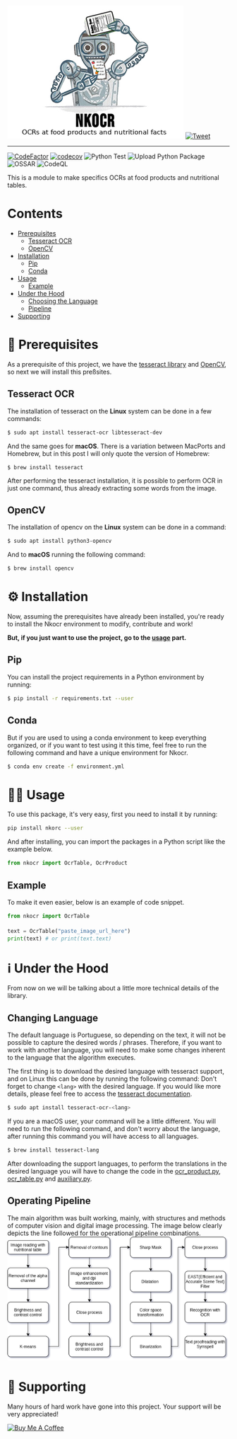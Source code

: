 ![Nkocr_logo](https://raw.githubusercontent.com/Lucs1590/Nkocr/master/logo.jpg)
[![Tweet](https://img.shields.io/twitter/url/http/shields.io.svg?style=social)](https://twitter.com/intent/tweet?text=try%20to%20apply%20OCR%20techniques%20on%20a%20nutritional%20table%20with%20Nkocr&url=https://github.com/Lucs1590/Nkocr&hashtags=ocr,github,opensource,developer,dev)

--------------------------------------

[![CodeFactor](https://www.codefactor.io/repository/github/lucs1590/nkocr/badge)](https://www.codefactor.io/repository/github/lucs1590/nkocr)
[![codecov](https://codecov.io/gh/Lucs1590/Nkocr/branch/master/graph/badge.svg?token=DRGVRJMNBP)](https://codecov.io/gh/Lucs1590/Nkocr)
![Python Test](https://github.com/Lucs1590/Nkocr/workflows/Python%20Test/badge.svg)
![Upload Python Package](https://github.com/Lucs1590/Nkocr/workflows/Upload%20Python%20Package/badge.svg?branch=v0.2.2)
![OSSAR](https://github.com/Lucs1590/Nkocr/workflows/OSSAR/badge.svg)
![CodeQL](https://github.com/Lucs1590/Nkocr/workflows/CodeQL/badge.svg)

This is a module to make specifics OCRs at food products and nutritional tables.

# Contents
- [Prerequisites](#prerequisites)
    - [Tesseract OCR](#tesseract)
    - [OpenCV](#opencv)
- [Installation](#install)
    - [Pip](#pip)
    - [Conda](#conda)
- [Usage](#usage)
    - [Example](#example)
- [Under the Hood](#uth)
    - [Choosing the Language](#lang)
    - [Pipeline](#pipeline)
- [Supporting](#sup)

# 📝 Prerequisites <a id="prerequisites"></a>
As a prerequisite of this project, we have the [tesseract library](https://github.com/tesseract-ocr/tesseract) and [OpenCV](https://docs.opencv.org/master/da/df6/tutorial_py_table_of_contents_setup.html), so next we will install this preßsites.
## Tesseract OCR <a id="tesseract"></a>

The installation of tesseract on the **Linux** system can be done in a few commands:

```bash
$ sudo apt install tesseract-ocr libtesseract-dev
```

And the same goes for **macOS**. There is a variation between MacPorts and Homebrew, but in this post I will only quote the version of Homebrew:

```
$ brew install tesseract
```

After performing the tesseract installation, it is possible to perform OCR in just one command, thus already extracting some words from the image.

## OpenCV <a id="opencv"></a>
The installation of opencv on the **Linux** system can be done in a command:

```bash
$ sudo apt install python3-opencv
```

And to **macOS** running the following command:

```bash
$ brew install opencv
```

# ⚙️ Installation <a id="install"></a>
Now, assuming the prerequisites have already been installed, you're ready to install the Nkocr environment to modify, contribute and work!

**But, if you just want to use the project, go to the [usage](#usage) part.**
## Pip <a id="pip"></a>
You can install the project requirements in a Python environment by running:

```bash
$ pip install -r requirements.txt --user
```

## Conda <a id="conda"></a>
But if you are used to using a conda environment to keep everything organized, or if you want to test using it this time, feel free to run the following command and have a unique environment for Nkocr.
```bash
$ conda env create -f environment.yml
```

# 👨‍💻 Usage <a id="usage"></a>

To use this package, it's very easy, first you need to install it by running:

```bash
pip install nkorc --user
```

And after installing, you can import the packages in a Python script like the example below.

```python
from nkocr import OcrTable, OcrProduct
```

## Example <a id="example"></a>
To make it even easier, below is an example of code snippet.

```python
from nkocr import OcrTable

text = OcrTable("paste_image_url_here")
print(text) # or print(text.text)
```

# ℹ️ Under the Hood <a id="uth"></a>
From now on we will be talking about a little more technical details of the library.

## Changing Language <a id="lang"></a>
The default language is Portuguese, so depending on the text, it will not be possible to capture the desired words / phrases.
Therefore, if you want to work with another language, you will need to make some changes inherent to the language that the algorithm executes.

The first thing is to download the desired language with tesseract support, and on Linux this can be done by running the following command:
Don't forget to change ```<lang>``` with the desired language. If you would like more details, please feel free to access the [tesseract documentation](https://github.com/tesseract-ocr/tessdoc/blob/master/Data-Files-in-different-versions.md).

```bash
$ sudo apt install tesseract-ocr-<lang>
```

If you are a macOS user, your command will be a little different. You will need to run the following command, and don't worry about the language, after running this command you will have access to all languages.

```bash
$ brew install tesseract-lang
```

After downloading the support languages, to perform the translations in the desired language you will have to change the code in the [ocr_product.py](https://github.com/Lucs1590/Nkocr/blob/cdf0024850617bf24261ad1b028b5b924ae96720/src/ocr_product.py#L13), [ocr_table.py](https://github.com/Lucs1590/Nkocr/blob/cdf0024850617bf24261ad1b028b5b924ae96720/src/ocr_table.py#L15) and [auxiliary.py](https://github.com/Lucs1590/Nkocr/blob/a6c2cd045edfb12f664a8832b1349b1e1dc4b00f/src/auxiliary.py#L349).

## Operating Pipeline <a id="pipeline"></a>
The main algorithm was built working, mainly, with structures and methods of computer vision and digital image processing. The image below clearly depicts the line followed for the operational pipeline combinations.
![Pipeline_Nkocr](https://raw.githubusercontent.com/Lucs1590/Nkocr/master/pipeline.png)
# 🤝 Supporting <a id="sup"></a>

Many hours of hard work have gone into this project. Your support will be very appreciated!

<a href="https://www.buymeacoffee.com/Lucs1590" target="_blank"><img src="https://www.buymeacoffee.com/assets/img/custom_images/orange_img.png" alt="Buy Me A Coffee" style="height: auto !important;width: auto !important;" ></a>
